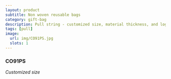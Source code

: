 ```yaml
---
layout: product
subtitle: Non woven reusable bags
category: gift-bag
description: Pull string - customized size, material thickness, and logo printing or plain
tags: [pull]
image:
  url: img/CO91PS.jpg
  slots: 1
---
```


### CO91PS

*Customized size*
